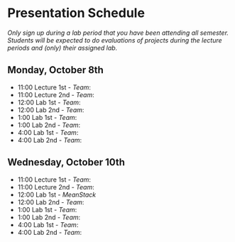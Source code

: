 Presentation Schedule
=====================
*Only sign up during a lab period that you have been attending all semester. Students will be expected to do evaluations of projects during the lecture periods and (only) their assigned lab.*


Monday, October 8th
-------------------

  * 11:00 Lecture 1st - *Team*: 
  * 11:00 Lecture 2nd - *Team*: 
  * 12:00 Lab 1st - *Team*: 
  * 12:00 Lab 2nd - *Team*:
  * 1:00 Lab 1st - *Team*: 
  * 1:00 Lab 2nd - *Team*: 
  * 4:00 Lab 1st - *Team*: 
  * 4:00 Lab 2nd - *Team*:


Wednesday, October 10th
-----------------------

  * 11:00 Lecture 1st - *Team*: 
  * 11:00 Lecture 2nd - *Team*: 
  * 12:00 Lab 1st - *MeanStack*
  * 12:00 Lab 2nd - *Team*:
  * 1:00 Lab 1st - *Team*: 
  * 1:00 Lab 2nd - *Team*: 
  * 4:00 Lab 1st - *Team*: 
  * 4:00 Lab 2nd - *Team*:
